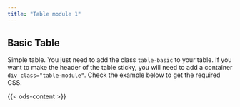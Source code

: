 ```yaml
---
title: "Table module 1"
---
```


## Basic Table

Simple table. You just need to add the class `table-basic` to your table.
If you want to make the header of the table sticky, you will need to add a container `div class="table-module"`.
Check the example below to get the required CSS.

{{< ods-content >}}